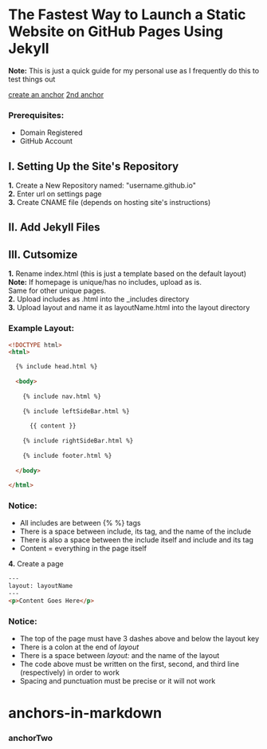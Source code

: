 # The Fastest Way to Launch a Static Website on GitHub Pages Using Jekyll

**Note:** This is just a quick guide for my personal use as I frequently do this to test things out

[create an anchor](#anchors-in-markdown)
[2nd anchor](###anchorTwo)

### Prerequisites:

* Domain Registered
* GitHub Account

## I. Setting Up the Site's Repository

**1.** Create a New Repository named: "username.github.io"  
**2.** Enter url on settings page  
**3.** Create CNAME file (depends on hosting site's instructions)  

## II. Add Jekyll Files

## III. Cutsomize

**1.** Rename index.html (this is just a template based on the default layout)  
**Note:** If homepage is unique/has no includes, upload as is.  
Same for other unique pages.  
**2.** Upload includes as .html into the _includes directory  
**3.** Upload layout and name it as layoutName.html into the layout directory  
### Example Layout:
```html
<!DOCTYPE html>
<html>

  {% include head.html %}
  
  <body>
  
    {% include nav.html %}
	
	{% include leftSideBar.html %}
	
	  {{ content }}
	  
	{% include rightSideBar.html %}
	
	{% include footer.html %}
	
  </body>
  
</html>
```

### Notice:

* All includes are between {% %} tags
* There is a space between include, its tag, and the name of the include
* There is also a space between the include itself and include and its tag
* Content = everything in the page itself

**4.** Create a page
```html
---
layout: layoutName
---
<p>Content Goes Here</p>
```
### Notice:

* The top of the page must have 3 dashes above and below the layout key
* There is a colon at the end of *layout*
* There is a space between *layout:* and the name of the layout
* The code above must be written on the first, second, and third line (respectively) in order to work
* Spacing and punctuation must be precise or it will not work

# anchors-in-markdown
### anchorTwo